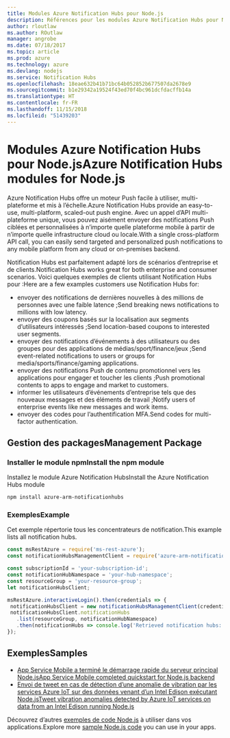 ```yaml
---
title: Modules Azure Notification Hubs pour Node.js
description: Références pour les modules Azure Notification Hubs pour Node.js
author: rloutlaw
ms.author: ROutlaw
manager: angrobe
ms.date: 07/18/2017
ms.topic: article
ms.prod: azure
ms.technology: azure
ms.devlang: nodejs
ms.service: Notification Hubs
ms.openlocfilehash: 18eae632b41b71bc64b052852b677507da2678e9
ms.sourcegitcommit: b1e29342a19524f43ed70f4bc961dcfdacffb14a
ms.translationtype: HT
ms.contentlocale: fr-FR
ms.lasthandoff: 11/15/2018
ms.locfileid: "51439203"
---
```

# <a name="azure-notification-hubs-modules-for-nodejs"></a><span data-ttu-id="cdd11-103">Modules Azure Notification Hubs pour Node.js</span><span class="sxs-lookup"><span data-stu-id="cdd11-103">Azure Notification Hubs modules for Node.js</span></span>

<span data-ttu-id="cdd11-104">Azure Notification Hubs offre un moteur Push facile à utiliser, multi-plateforme et mis à l’échelle.</span><span class="sxs-lookup"><span data-stu-id="cdd11-104">Azure Notification Hubs provide an easy-to-use, multi-platform, scaled-out push engine.</span></span> <span data-ttu-id="cdd11-105">Avec un appel d’API multi-plateforme unique, vous pouvez aisément envoyer des notifications Push ciblées et personnalisées à n’importe quelle plateforme mobile à partir de n’importe quelle infrastructure cloud ou locale.</span><span class="sxs-lookup"><span data-stu-id="cdd11-105">With a single cross-platform API call, you can easily send targeted and personalized push notifications to any mobile platform from any cloud or on-premises backend.</span></span>

<span data-ttu-id="cdd11-106">Notification Hubs est parfaitement adapté lors de scénarios d’entreprise et de clients.</span><span class="sxs-lookup"><span data-stu-id="cdd11-106">Notification Hubs works great for both enterprise and consumer scenarios.</span></span> <span data-ttu-id="cdd11-107">Voici quelques exemples de clients utilisant Notification Hubs pour :</span><span class="sxs-lookup"><span data-stu-id="cdd11-107">Here are a few examples customers use Notification Hubs for:</span></span>
- <span data-ttu-id="cdd11-108">envoyer des notifications de dernières nouvelles à des millions de personnes avec une faible latence ;</span><span class="sxs-lookup"><span data-stu-id="cdd11-108">Send breaking news notifications to millions with low latency.</span></span>
- <span data-ttu-id="cdd11-109">envoyer des coupons basés sur la localisation aux segments d’utilisateurs intéressés ;</span><span class="sxs-lookup"><span data-stu-id="cdd11-109">Send location-based coupons to interested user segments.</span></span>
- <span data-ttu-id="cdd11-110">envoyer des notifications d’événements à des utilisateurs ou des groupes pour des applications de médias/sport/finance/jeux ;</span><span class="sxs-lookup"><span data-stu-id="cdd11-110">Send event-related notifications to users or groups for media/sports/finance/gaming applications.</span></span>
- <span data-ttu-id="cdd11-111">envoyer des notifications Push de contenu promotionnel vers les applications pour engager et toucher les clients ;</span><span class="sxs-lookup"><span data-stu-id="cdd11-111">Push promotional contents to apps to engage and market to customers.</span></span>
- <span data-ttu-id="cdd11-112">informer les utilisateurs d’événements d’entreprise tels que des nouveaux messages et des éléments de travail ;</span><span class="sxs-lookup"><span data-stu-id="cdd11-112">Notify users of enterprise events like new messages and work items.</span></span>
- <span data-ttu-id="cdd11-113">envoyer des codes pour l’authentification MFA.</span><span class="sxs-lookup"><span data-stu-id="cdd11-113">Send codes for multi-factor authentication.</span></span>

## <a name="management-package"></a><span data-ttu-id="cdd11-114">Gestion des packages</span><span class="sxs-lookup"><span data-stu-id="cdd11-114">Management Package</span></span>

### <a name="install-the-npm-module"></a><span data-ttu-id="cdd11-115">Installer le module npm</span><span class="sxs-lookup"><span data-stu-id="cdd11-115">Install the npm module</span></span>

<span data-ttu-id="cdd11-116">Installez le module Azure Notification Hubs</span><span class="sxs-lookup"><span data-stu-id="cdd11-116">Install the Azure Notification Hubs module</span></span> 

```bash
npm install azure-arm-notificationhubs
```

### <a name="example"></a><span data-ttu-id="cdd11-117">Exemples</span><span class="sxs-lookup"><span data-stu-id="cdd11-117">Example</span></span>

<span data-ttu-id="cdd11-118">Cet exemple répertorie tous les concentrateurs de notification.</span><span class="sxs-lookup"><span data-stu-id="cdd11-118">This example lists all notification hubs.</span></span>

 ```javascript
const msRestAzure = require('ms-rest-azure');
const notificationHubsManagementClient = require('azure-arm-notificationhubs');

const subscriptionId = 'your-subscription-id';
const notificationHubNamespace = 'your-hub-namespace';
const resourceGroup = 'your-resource-group';
let notificationHubsClient;

msRestAzure.interactiveLogin().then(credentials => {
  notificationHubsClient = new notificationHubsManagementClient(credentials, subscriptionId);
  notificationHubsClient.notificationHubs
    .list(resourceGroup, notificationHubNamespace)
    .then(notificationHubs => console.log('Retrieved notification hubs: ', notificationHubs));
});
```

## <a name="samples"></a><span data-ttu-id="cdd11-119">Exemples</span><span class="sxs-lookup"><span data-stu-id="cdd11-119">Samples</span></span>

* [<span data-ttu-id="cdd11-120">App Service Mobile a terminé le démarrage rapide du serveur principal Node.js</span><span class="sxs-lookup"><span data-stu-id="cdd11-120">App Service Mobile completed quickstart for Node.js backend</span></span>](https://azure.microsoft.com/resources/samples/app-service-mobile-nodejs-backend-quickstart/)
* [<span data-ttu-id="cdd11-121">Envoi de tweet en cas de détection d’une anomalie de vibration par les services Azure IoT sur des données venant d’un Intel Edison exécutant Node.js</span><span class="sxs-lookup"><span data-stu-id="cdd11-121">Tweet vibration anomalies detected by Azure IoT services on data from an Intel Edison running Node.js</span></span>](https://azure.microsoft.com/resources/samples/iot-hub-nodejs-intel-edison-vibration-anomaly-detection/)

<span data-ttu-id="cdd11-122">Découvrez d’autres [exemples de code Node.js](https://azure.microsoft.com/resources/samples/?platform=nodejs) à utiliser dans vos applications.</span><span class="sxs-lookup"><span data-stu-id="cdd11-122">Explore more [sample Node.js code](https://azure.microsoft.com/resources/samples/?platform=nodejs) you can use in your apps.</span></span>
